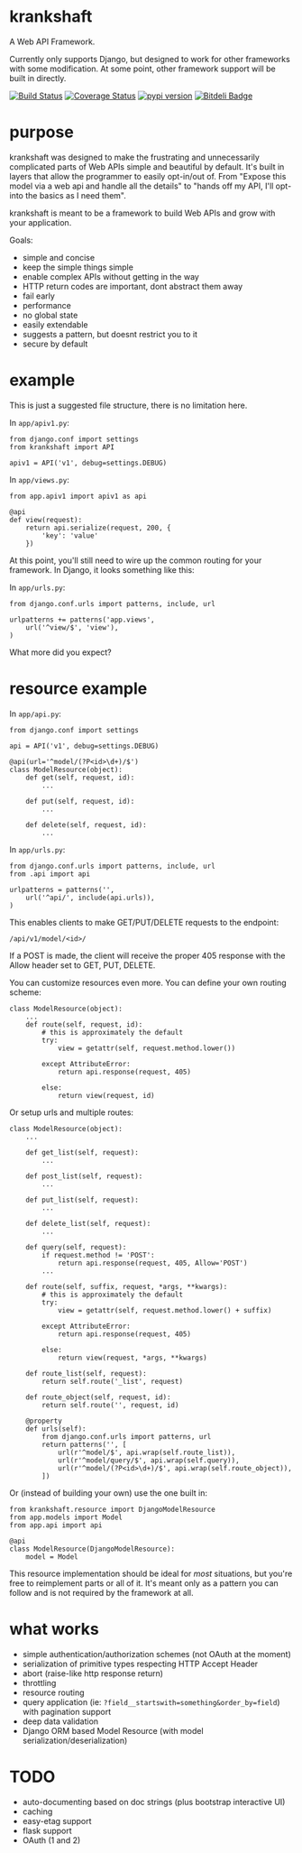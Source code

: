 krankshaft
==========

A Web API Framework.

Currently only supports Django, but designed to work for
other frameworks with some modification.  At some point, other framework support
will be built in directly.

[![Build Status](https://secure.travis-ci.org/dlamotte/krankshaft.png)](http://travis-ci.org/dlamotte/krankshaft)
[![Coverage Status](https://coveralls.io/repos/dlamotte/krankshaft/badge.png)](https://coveralls.io/r/dlamotte/krankshaft)
[![pypi version](https://pypip.in/v/krankshaft/badge.png)](https://pypi.python.org/pypi/krankshaft)
[![Bitdeli Badge](https://d2weczhvl823v0.cloudfront.net/dlamotte/krankshaft/trend.png)](https://bitdeli.com/free "Bitdeli Badge")

purpose
=======

krankshaft was designed to make the frustrating and unnecessarily complicated
parts of Web APIs simple and beautiful by default.  It's built in layers that
allow the programmer to easily opt-in/out of.  From "Expose this model via
a web api and handle all the details" to "hands off my API, I'll opt-into the
basics as I need them".

krankshaft is meant to be a framework to build Web APIs and grow with your
application.

Goals:

* simple and concise
* keep the simple things simple
* enable complex APIs without getting in the way
* HTTP return codes are important, dont abstract them away
* fail early
* performance
* no global state
* easily extendable
* suggests a pattern, but doesnt restrict you to it
* secure by default

example
=======

This is just a suggested file structure, there is no limitation here.

In `app/apiv1.py`:

    from django.conf import settings
    from krankshaft import API

    apiv1 = API('v1', debug=settings.DEBUG)

In `app/views.py`:

    from app.apiv1 import apiv1 as api

    @api
    def view(request):
        return api.serialize(request, 200, {
            'key': 'value'
        })

At this point, you'll still need to wire up the common routing for your
framework.  In Django, it looks something like this:

In `app/urls.py`:

    from django.conf.urls import patterns, include, url

    urlpatterns += patterns('app.views',
        url('^view/$', 'view'),
    )

What more did you expect?

resource example
================

In `app/api.py`:

    from django.conf import settings

    api = API('v1', debug=settings.DEBUG)

    @api(url='^model/(?P<id>\d+)/$')
    class ModelResource(object):
        def get(self, request, id):
            ...

        def put(self, request, id):
            ...

        def delete(self, request, id):
            ...

In `app/urls.py`:

    from django.conf.urls import patterns, include, url
    from .api import api

    urlpatterns = patterns('',
        url('^api/', include(api.urls)),
    )

This enables clients to make GET/PUT/DELETE requests to the endpoint:

    /api/v1/model/<id>/

If a POST is made, the client will receive the proper 405 response with the
Allow header set to GET, PUT, DELETE.

You can customize resources even more.  You can define your own routing scheme:

    class ModelResource(object):
        ...
        def route(self, request, id):
            # this is approximately the default
            try:
                view = getattr(self, request.method.lower())

            except AttributeError:
                return api.response(request, 405)

            else:
                return view(request, id)

Or setup urls and multiple routes:

    class ModelResource(object):
        ...

        def get_list(self, request):
            ...

        def post_list(self, request):
            ...

        def put_list(self, request):
            ...

        def delete_list(self, request):
            ...

        def query(self, request):
            if request.method != 'POST':
                return api.response(request, 405, Allow='POST')
            ...

        def route(self, suffix, request, *args, **kwargs):
            # this is approximately the default
            try:
                view = getattr(self, request.method.lower() + suffix)

            except AttributeError:
                return api.response(request, 405)

            else:
                return view(request, *args, **kwargs)

        def route_list(self, request):
            return self.route('_list', request)

        def route_object(self, request, id):
            return self.route('', request, id)

        @property
        def urls(self):
            from django.conf.urls import patterns, url
            return patterns('', [
                url(r'^model/$', api.wrap(self.route_list)),
                url(r'^model/query/$', api.wrap(self.query)),
                url(r'^model/(?P<id>\d+)/$', api.wrap(self.route_object)),
            ])

Or (instead of building your own) use the one built in:

    from krankshaft.resource import DjangoModelResource
    from app.models import Model
    from app.api import api

    @api
    class ModelResource(DjangoModelResource):
        model = Model

This resource implementation should be ideal for _most_ situations, but you're
free to reimplement parts or all of it.  It's meant only as a pattern you can
follow and is not required by the framework at all.

what works
==========

* simple authentication/authorization schemes (not OAuth at the moment)
* serialization of primitive types respecting HTTP Accept Header
* abort (raise-like http response return)
* throttling
* resource routing
* query application (ie: `?field__startswith=something&order_by=field`)
  with pagination support
* deep data validation
* Django ORM based Model Resource (with model serialization/deserialization)

TODO
====

* auto-documenting based on doc strings (plus bootstrap interactive UI)
* caching
* easy-etag support
* flask support
* OAuth (1 and 2)
